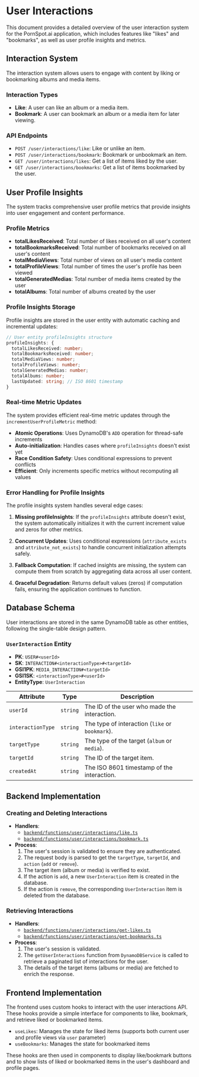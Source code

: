 # User Interactions

This document provides a detailed overview of the user interaction system for the PornSpot.ai application, which includes features like "likes" and "bookmarks", as well as user profile insights and metrics.

## Interaction System

The interaction system allows users to engage with content by liking or bookmarking albums and media items.

### Interaction Types

- **Like**: A user can like an album or a media item.
- **Bookmark**: A user can bookmark an album or a media item for later viewing.

### API Endpoints

- `POST /user/interactions/like`: Like or unlike an item.
- `POST /user/interactions/bookmark`: Bookmark or unbookmark an item.
- `GET /user/interactions/likes`: Get a list of items liked by the user.
- `GET /user/interactions/bookmarks`: Get a list of items bookmarked by the user.

## User Profile Insights

The system tracks comprehensive user profile metrics that provide insights into user engagement and content performance.

### Profile Metrics

- **totalLikesReceived**: Total number of likes received on all user's content
- **totalBookmarksReceived**: Total number of bookmarks received on all user's content
- **totalMediaViews**: Total number of views on all user's media content
- **totalProfileViews**: Total number of times the user's profile has been viewed
- **totalGeneratedMedias**: Total number of media items created by the user
- **totalAlbums**: Total number of albums created by the user

### Profile Insights Storage

Profile insights are stored in the user entity with automatic caching and incremental updates:

```typescript
// User entity profileInsights structure
profileInsights: {
  totalLikesReceived: number;
  totalBookmarksReceived: number;
  totalMediaViews: number;
  totalProfileViews: number;
  totalGeneratedMedias: number;
  totalAlbums: number;
  lastUpdated: string; // ISO 8601 timestamp
}
```

### Real-time Metric Updates

The system provides efficient real-time metric updates through the `incrementUserProfileMetric` method:

- **Atomic Operations**: Uses DynamoDB's `ADD` operation for thread-safe increments
- **Auto-initialization**: Handles cases where `profileInsights` doesn't exist yet
- **Race Condition Safety**: Uses conditional expressions to prevent conflicts
- **Efficient**: Only increments specific metrics without recomputing all values

### Error Handling for Profile Insights

The profile insights system handles several edge cases:

1. **Missing profileInsights**: If the `profileInsights` attribute doesn't exist, the system automatically initializes it with the current increment value and zeros for other metrics.

2. **Concurrent Updates**: Uses conditional expressions (`attribute_exists` and `attribute_not_exists`) to handle concurrent initialization attempts safely.

3. **Fallback Computation**: If cached insights are missing, the system can compute them from scratch by aggregating data across all user content.

4. **Graceful Degradation**: Returns default values (zeros) if computation fails, ensuring the application continues to function.

## Database Schema

User interactions are stored in the same DynamoDB table as other entities, following the single-table design pattern.

### `UserInteraction` Entity

- **PK**: `USER#<userId>`
- **SK**: `INTERACTION#<interactionType>#<targetId>`
- **GSI1PK**: `MEDIA_INTERACTION#<targetId>`
- **GSI1SK**: `<interactionType>#<userId>`
- **EntityType**: `UserInteraction`

| Attribute         | Type     | Description                                     |
| ----------------- | -------- | ----------------------------------------------- |
| `userId`          | `string` | The ID of the user who made the interaction.    |
| `interactionType` | `string` | The type of interaction (`like` or `bookmark`). |
| `targetType`      | `string` | The type of the target (`album` or `media`).    |
| `targetId`        | `string` | The ID of the target item.                      |
| `createdAt`       | `string` | The ISO 8601 timestamp of the interaction.      |

## Backend Implementation

### Creating and Deleting Interactions

- **Handlers**:
  - [`backend/functions/user/interactions/like.ts`](../backend/functions/user/interactions/like.ts)
  - [`backend/functions/user/interactions/bookmark.ts`](../backend/functions/user/interactions/bookmark.ts)
- **Process**:
  1.  The user's session is validated to ensure they are authenticated.
  2.  The request body is parsed to get the `targetType`, `targetId`, and `action` (`add` or `remove`).
  3.  The target item (album or media) is verified to exist.
  4.  If the action is `add`, a new `UserInteraction` item is created in the database.
  5.  If the action is `remove`, the corresponding `UserInteraction` item is deleted from the database.

### Retrieving Interactions

- **Handlers**:
  - [`backend/functions/user/interactions/get-likes.ts`](../backend/functions/user/interactions/get-likes.ts)
  - [`backend/functions/user/interactions/get-bookmarks.ts`](../backend/functions/user/interactions/get-bookmarks.ts)
- **Process**:
  1.  The user's session is validated.
  2.  The `getUserInteractions` function from `DynamoDBService` is called to retrieve a paginated list of interactions for the user.
  3.  The details of the target items (albums or media) are fetched to enrich the response.

## Frontend Implementation

The frontend uses custom hooks to interact with the user interactions API. These hooks provide a simple interface for components to like, bookmark, and retrieve liked or bookmarked items.

- `useLikes`: Manages the state for liked items (supports both current user and profile views via `user` parameter)
- `useBookmarks`: Manages the state for bookmarked items

These hooks are then used in components to display like/bookmark buttons and to show lists of liked or bookmarked items in the user's dashboard and profile pages.
